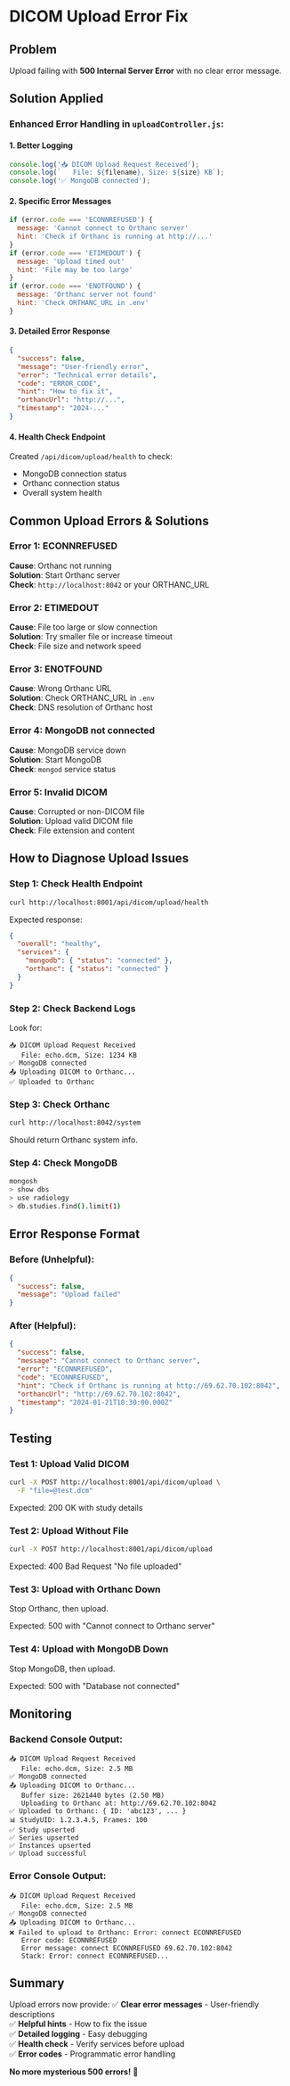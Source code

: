 # DICOM Upload Error Fix

## Problem
Upload failing with **500 Internal Server Error** with no clear error message.

## Solution Applied

### Enhanced Error Handling in `uploadController.js`:

#### 1. **Better Logging**
```javascript
console.log('📥 DICOM Upload Request Received');
console.log(`   File: ${filename}, Size: ${size} KB`);
console.log('✅ MongoDB connected');
```

#### 2. **Specific Error Messages**
```javascript
if (error.code === 'ECONNREFUSED') {
  message: 'Cannot connect to Orthanc server'
  hint: 'Check if Orthanc is running at http://...'
}
if (error.code === 'ETIMEDOUT') {
  message: 'Upload timed out'
  hint: 'File may be too large'
}
if (error.code === 'ENOTFOUND') {
  message: 'Orthanc server not found'
  hint: 'Check ORTHANC_URL in .env'
}
```

#### 3. **Detailed Error Response**
```json
{
  "success": false,
  "message": "User-friendly error",
  "error": "Technical error details",
  "code": "ERROR_CODE",
  "hint": "How to fix it",
  "orthancUrl": "http://...",
  "timestamp": "2024-..."
}
```

#### 4. **Health Check Endpoint**
Created `/api/dicom/upload/health` to check:
- MongoDB connection status
- Orthanc connection status
- Overall system health

## Common Upload Errors & Solutions

### Error 1: ECONNREFUSED
**Cause**: Orthanc not running  
**Solution**: Start Orthanc server  
**Check**: `http://localhost:8042` or your ORTHANC_URL

### Error 2: ETIMEDOUT
**Cause**: File too large or slow connection  
**Solution**: Try smaller file or increase timeout  
**Check**: File size and network speed

### Error 3: ENOTFOUND
**Cause**: Wrong Orthanc URL  
**Solution**: Check ORTHANC_URL in `.env`  
**Check**: DNS resolution of Orthanc host

### Error 4: MongoDB not connected
**Cause**: MongoDB service down  
**Solution**: Start MongoDB  
**Check**: `mongod` service status

### Error 5: Invalid DICOM
**Cause**: Corrupted or non-DICOM file  
**Solution**: Upload valid DICOM file  
**Check**: File extension and content

## How to Diagnose Upload Issues

### Step 1: Check Health Endpoint
```bash
curl http://localhost:8001/api/dicom/upload/health
```

Expected response:
```json
{
  "overall": "healthy",
  "services": {
    "mongodb": { "status": "connected" },
    "orthanc": { "status": "connected" }
  }
}
```

### Step 2: Check Backend Logs
Look for:
```
📥 DICOM Upload Request Received
   File: echo.dcm, Size: 1234 KB
✅ MongoDB connected
📤 Uploading DICOM to Orthanc...
✅ Uploaded to Orthanc
```

### Step 3: Check Orthanc
```bash
curl http://localhost:8042/system
```

Should return Orthanc system info.

### Step 4: Check MongoDB
```bash
mongosh
> show dbs
> use radiology
> db.studies.find().limit(1)
```

## Error Response Format

### Before (Unhelpful):
```json
{
  "success": false,
  "message": "Upload failed"
}
```

### After (Helpful):
```json
{
  "success": false,
  "message": "Cannot connect to Orthanc server",
  "error": "ECONNREFUSED",
  "code": "ECONNREFUSED",
  "hint": "Check if Orthanc is running at http://69.62.70.102:8042",
  "orthancUrl": "http://69.62.70.102:8042",
  "timestamp": "2024-01-21T10:30:00.000Z"
}
```

## Testing

### Test 1: Upload Valid DICOM
```bash
curl -X POST http://localhost:8001/api/dicom/upload \
  -F "file=@test.dcm"
```

Expected: 200 OK with study details

### Test 2: Upload Without File
```bash
curl -X POST http://localhost:8001/api/dicom/upload
```

Expected: 400 Bad Request "No file uploaded"

### Test 3: Upload with Orthanc Down
Stop Orthanc, then upload.

Expected: 500 with "Cannot connect to Orthanc server"

### Test 4: Upload with MongoDB Down
Stop MongoDB, then upload.

Expected: 500 with "Database not connected"

## Monitoring

### Backend Console Output:
```
📥 DICOM Upload Request Received
   File: echo.dcm, Size: 2.5 MB
✅ MongoDB connected
📤 Uploading DICOM to Orthanc...
   Buffer size: 2621440 bytes (2.50 MB)
   Uploading to Orthanc at: http://69.62.70.102:8042
✅ Uploaded to Orthanc: { ID: 'abc123', ... }
📊 StudyUID: 1.2.3.4.5, Frames: 100
✅ Study upserted
✅ Series upserted
✅ Instances upserted
✅ Upload successful
```

### Error Console Output:
```
📥 DICOM Upload Request Received
   File: echo.dcm, Size: 2.5 MB
✅ MongoDB connected
📤 Uploading DICOM to Orthanc...
❌ Failed to upload to Orthanc: Error: connect ECONNREFUSED
   Error code: ECONNREFUSED
   Error message: connect ECONNREFUSED 69.62.70.102:8042
   Stack: Error: connect ECONNREFUSED...
```

## Summary

Upload errors now provide:
✅ **Clear error messages** - User-friendly descriptions  
✅ **Helpful hints** - How to fix the issue  
✅ **Detailed logging** - Easy debugging  
✅ **Health check** - Verify services before upload  
✅ **Error codes** - Programmatic error handling  

**No more mysterious 500 errors!** 🎉
